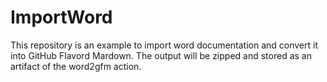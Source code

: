 # ImportWord
This repository is an example to import word documentation and convert it into GitHub Flavord Mardown. The output will be zipped and stored as an artifact of the word2gfm action.
